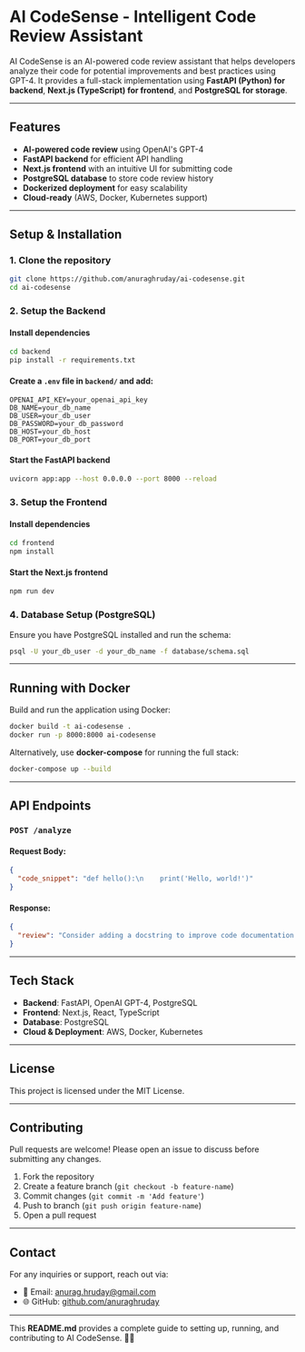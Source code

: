 # AI CodeSense - Intelligent Code Review Assistant

AI CodeSense is an AI-powered code review assistant that helps developers analyze their code for potential improvements and best practices using GPT-4. It provides a full-stack implementation using **FastAPI (Python) for backend**, **Next.js (TypeScript) for frontend**, and **PostgreSQL for storage**.

---

## Features
- **AI-powered code review** using OpenAI's GPT-4
- **FastAPI backend** for efficient API handling
- **Next.js frontend** with an intuitive UI for submitting code
- **PostgreSQL database** to store code review history
- **Dockerized deployment** for easy scalability
- **Cloud-ready** (AWS, Docker, Kubernetes support)

---



## Setup & Installation

### **1️. Clone the repository**
```sh
git clone https://github.com/anuraghruday/ai-codesense.git
cd ai-codesense
```

### **2️. Setup the Backend**
#### Install dependencies
```sh
cd backend
pip install -r requirements.txt
```
#### Create a `.env` file in `backend/` and add:
```
OPENAI_API_KEY=your_openai_api_key
DB_NAME=your_db_name
DB_USER=your_db_user
DB_PASSWORD=your_db_password
DB_HOST=your_db_host
DB_PORT=your_db_port
```
#### Start the FastAPI backend
```sh
uvicorn app:app --host 0.0.0.0 --port 8000 --reload
```

### **3️. Setup the Frontend**
#### Install dependencies
```sh
cd frontend
npm install
```
#### Start the Next.js frontend
```sh
npm run dev
```

### **4️. Database Setup (PostgreSQL)**
Ensure you have PostgreSQL installed and run the schema:
```sh
psql -U your_db_user -d your_db_name -f database/schema.sql
```

---

## Running with Docker
Build and run the application using Docker:
```sh
docker build -t ai-codesense .
docker run -p 8000:8000 ai-codesense
```
Alternatively, use **docker-compose** for running the full stack:
```sh
docker-compose up --build
```

---

## API Endpoints
### `POST /analyze`
#### Request Body:
```json
{
  "code_snippet": "def hello():\n    print('Hello, world!')"
}
```
#### Response:
```json
{
  "review": "Consider adding a docstring to improve code documentation."
}
```

---

## Tech Stack
- **Backend**: FastAPI, OpenAI GPT-4, PostgreSQL
- **Frontend**: Next.js, React, TypeScript
- **Database**: PostgreSQL
- **Cloud & Deployment**: AWS, Docker, Kubernetes

---

## License
This project is licensed under the MIT License.

---

## Contributing
Pull requests are welcome! Please open an issue to discuss before submitting any changes.

1. Fork the repository
2. Create a feature branch (`git checkout -b feature-name`)
3. Commit changes (`git commit -m 'Add feature'`)
4. Push to branch (`git push origin feature-name`)
5. Open a pull request

---

## Contact
For any inquiries or support, reach out via:
- 📧 Email: anurag.hruday@gmail.com
- 🌐 GitHub: [github.com/anuraghruday](https://github.com/anuraghruday)

---

This **README.md** provides a complete guide to setting up, running, and contributing to AI CodeSense. 🚀🎯
